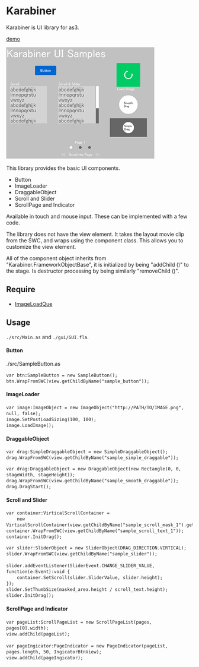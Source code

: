 # Karabiner
Karabiner is UI library for as3.

[demo](https://dl.dropboxusercontent.com/u/4733593/Karabiner/index.html)

![](./sample.png)

This library provides the basic UI components.

- Button
- ImageLoader
- DraggableObject
- Scroll and Slider
- ScrollPage and Indicator

Available in touch and mouse input. These can be implemented with a few code.

The library does not have the view element.
It takes the layout movie clip from the SWC, and wraps using the component class.
This allows you to customize the view element.

All of the component object inherits from "Karabiner.FrameworkObjectBase",
it is initialized by being "addChild ()" to the stage.
Is destructor processing by being similarly "removeChild ()".

## Require

- [ImageLoadQue](http://www.libspark.org/wiki/ImageLoadQueue)

## Usage

`./src/Main.as` and `./gui/GUI.fla`.

#### Button

./src/SampleButton.as

```
var btn:SampleButton = new SampleButton();
btn.WrapFromSWC(view.getChildByName("sample_button"));
```

#### ImageLoader

```
var image:ImageObject = new ImageObject("http://PATH/TO/IMAGE.png", null, false);
image.SetPostLoadSizing(100, 100);
image.LoadImage();
```

#### DraggableObject

```
var drag:SimpleDraggableObject = new SimpleDraggableObject();
drag.WrapFromSWC(view.getChildByName("sample_simple_draggable"));
```

```
var drag:DraggableObject = new DraggableObject(new Rectangle(0, 0, stageWidth, stageHeight));
drag.WrapFromSWC(view.getChildByName("sample_smooth_draggable"));
drag.DragStart();
```

#### Scroll and Slider

```
var container:VirticalScrollContainer =
	new VirticalScrollContainer(view.getChildByName("sample_scroll_mask_1").getRect(view));
container.WrapFromSWC(view.getChildByName("sample_scroll_text_1"));
container.InitDrag();
```

```
var slider:SliderObject = new SliderObject(DRAG_DIRECTION.VIRTICAL);
slider.WrapFromSWC(view.getChildByName("sample_slider"));

slider.addEventListener(SliderEvent.CHANGE_SLIDER_VALUE, function(e:Event):void {
	container.SetScroll(slider.SliderValue, slider.height);
});
slider.SetThumbSize(masked_area.height / scroll_text.height);
slider.InitDrag();
```

#### ScrollPage and Indicator

```
var pageList:ScrollPageList = new ScrollPageList(pages, pages[0].width);
view.addChild(pageList);

var pageIngicator:PageIndicator = new PageIndicator(pageList, pages.length, 50, IngicatorBtnView);
view.addChild(pageIngicator);
```
